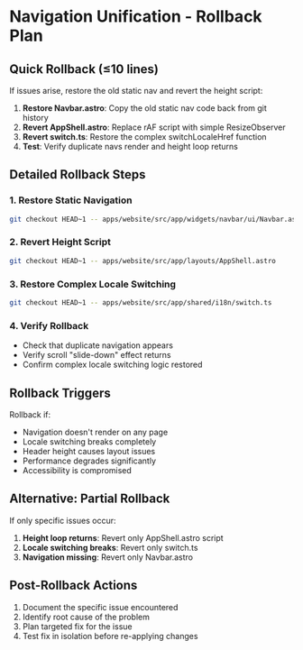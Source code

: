 # Navigation Unification - Rollback Plan

## Quick Rollback (≤10 lines)

If issues arise, restore the old static nav and revert the height script:

1. **Restore Navbar.astro**: Copy the old static nav code back from git history
2. **Revert AppShell.astro**: Replace rAF script with simple ResizeObserver
3. **Revert switch.ts**: Restore the complex switchLocaleHref function
4. **Test**: Verify duplicate navs render and height loop returns

## Detailed Rollback Steps

### 1. Restore Static Navigation
```bash
git checkout HEAD~1 -- apps/website/src/app/widgets/navbar/ui/Navbar.astro
```

### 2. Revert Height Script
```bash
git checkout HEAD~1 -- apps/website/src/app/layouts/AppShell.astro
```

### 3. Restore Complex Locale Switching
```bash
git checkout HEAD~1 -- apps/website/src/app/shared/i18n/switch.ts
```

### 4. Verify Rollback
- Check that duplicate navigation appears
- Verify scroll "slide-down" effect returns
- Confirm complex locale switching logic restored

## Rollback Triggers

Rollback if:
- Navigation doesn't render on any page
- Locale switching breaks completely
- Header height causes layout issues
- Performance degrades significantly
- Accessibility is compromised

## Alternative: Partial Rollback

If only specific issues occur:

1. **Height loop returns**: Revert only AppShell.astro script
2. **Locale switching breaks**: Revert only switch.ts
3. **Navigation missing**: Revert only Navbar.astro

## Post-Rollback Actions

1. Document the specific issue encountered
2. Identify root cause of the problem
3. Plan targeted fix for the issue
4. Test fix in isolation before re-applying changes
